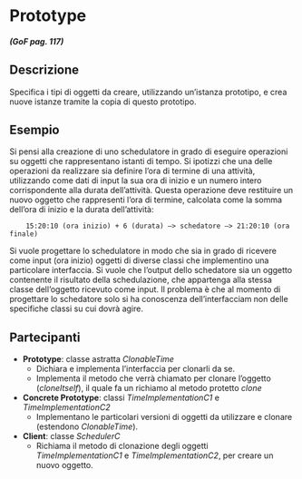 # Prototype
##### (GoF pag. 117)

## Descrizione
Specifica i tipi di oggetti da creare, utilizzando un’istanza prototipo, e crea nuove istanze tramite la copia di questo prototipo.


## Esempio
Si pensi alla creazione di uno schedulatore in grado di eseguire operazioni su oggetti che rappresentano istanti di tempo. Si ipotizzi che una delle operazioni da realizzare sia definire l’ora di termine di una attività, utilizzando come dati di input la sua ora di inizio e un numero intero corrispondente alla durata dell’attività. Questa operazione deve restituire un nuovo oggetto che rappresenti l’ora di termine, calcolata come la somma dell’ora di inizio e la durata dell’attività:

		15:20:10 (ora inizio) + 6 (durata) —> schedatore —> 21:20:10 (ora finale)

Si vuole progettare lo schedulatore in modo che sia in grado di ricevere come input (ora inizio) oggetti di diverse classi che implementino una particolare interfaccia. Si vuole che l’output dello schedatore sia un oggetto contenente il risultato della schedulazione, che appartenga alla stessa classe dell’oggetto ricevuto come input. Il problema è che al momento di progettare lo schedatore solo si ha conoscenza dell’interfacciam non delle specifiche classi su cui dovrà agire.

## Partecipanti
*	**Prototype**: classe astratta *ClonableTime*
	-	Dichiara e implementa l’interfaccia per clonarli da se.
	-	Implementa il metodo che verrà chiamato per clonare l’oggetto (*cloneItself*), il quale fa un richiamo al metodo protetto *clone*
* **Concrete Prototype**: classi *TimeImplementationC1* e *TimeImplementationC2*
	- Implementano le particolari versioni di oggetti da utilizzare e clonare (estendono *ClonableTime*).
* **Client**: classe *SchedulerC*
	- Richiama il metodo di clonazione degli oggetti *TimeImplementationC1* e *TimeImplementationC2*, per creare un nuovo oggetto.